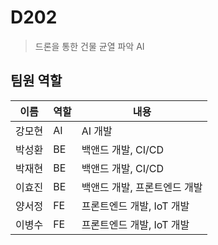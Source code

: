 # D202

>드론을 통한 건물 균열 파악 AI



## 팀원 역할
| 이름   | 역할 | 내용                         |
| ------ | ---- | ---------------------------- |
| 강모현 | AI   | AI 개발                      |
| 박성환 | BE   | 백앤드 개발, CI/CD           |
| 박재현 | BE   | 백앤드 개발, CI/CD           |
| 이효진 | BE   | 백앤드 개발, 프론트엔드 개발 |
| 양서정 | FE   | 프론트엔드 개발, IoT 개발    |
| 이병수 | FE   | 프론트엔드 개발, IoT 개발    |

